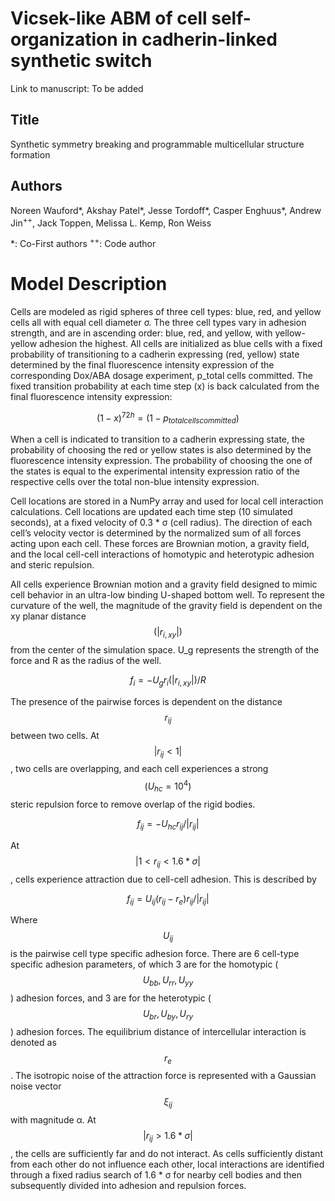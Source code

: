 # Vicsek-like ABM of cell self-organization in cadherin-linked synthetic switch

Link to manuscript: To be added

## Title
Synthetic symmetry breaking and programmable multicellular structure formation
## Authors
Noreen Wauford*, Akshay Patel*, Jesse Tordoff*, Casper Enghuus*, Andrew Jin<sup>++</sup>, Jack Toppen, Melissa L. Kemp, Ron Weiss

*: Co-First authors
<sup>++</sup>: Code author

# Model Description
Cells are modeled as rigid spheres of three cell types: blue, red, and yellow cells all with equal cell diameter σ. The three cell types vary in adhesion strength, and are in ascending order: blue, red, and yellow, with yellow-yellow adhesion the highest. All cells are initialized as blue cells with a fixed probability of transitioning to a cadherin expressing (red, yellow) state determined by the final fluorescence intensity expression of the corresponding Dox/ABA dosage experiment, p_total cells committed. The fixed transition probability at each time step (x) is back calculated from the final fluorescence intensity expression:

$$(1-x)^{72h}=(1-p_{total cells committed})$$

When a cell is indicated to transition to a cadherin expressing state, the probability of choosing the red or yellow states is also determined by the fluorescence intensity expression. The probability of choosing the one of the states is equal to the experimental intensity expression ratio of the respective cells over the total non-blue intensity expression. 

Cell locations are stored in a NumPy array and used for local cell interaction calculations. Cell locations are updated each time step (10 simulated seconds), at a fixed velocity of 0.3 * σ (cell radius). The direction of each cell’s velocity vector is determined by the normalized sum of all forces acting upon each cell. These forces are Brownian motion, a gravity field, and the local cell-cell interactions of homotypic and heterotypic adhesion and steric repulsion. 

All cells experience Brownian motion and a gravity field designed to mimic cell behavior in an ultra-low binding U-shaped bottom well. To represent the curvature of the well, the magnitude of the gravity field is dependent on the xy planar distance $$(|r_{i,xy}|)$$ from the center of the simulation space. U_g represents the strength of the force and R as the radius of the well.

$$f_i=-U_g r_i  (|r_{i,xy}|)/R$$

The presence of the pairwise forces is dependent on the distance $$r_{ij}$$ between two cells. At $$|r_{ij}<1|$$, two cells are overlapping, and each cell experiences a strong $$(U_{hc}=10^4)$$ steric repulsion force to remove overlap of the rigid bodies.

$$f_{ij}=-U_{hc}  r_{ij}/|r_{ij}|$$ 

At $$|1< r_{ij}<1.6*σ|$$, cells experience attraction due to cell-cell adhesion. This is described by

$$f_{ij}=U_{ij} (r_{ij}-r_e )  r_{ij}/|r_{ij}|$$

Where $$U_{ij}$$ is the pairwise cell type specific adhesion force. There are 6 cell-type specific adhesion parameters, of which 3 are for the homotypic ($$U_{bb},U_{rr},U_{yy}$$) adhesion forces, and 3 are for the heterotypic ($$U_{br},U_{by},U_{ry}$$) adhesion forces. The equilibrium distance of intercellular interaction is denoted as $$r_e$$. The isotropic noise of the attraction force is represented with a Gaussian noise vector $$ξ_{ij}$$ with magnitude α. At  $$|r_{ij}>1.6*σ|$$, the cells are sufficiently far and do not interact. As cells sufficiently distant from each other do not influence each other, local interactions are identified through a fixed radius search of 1.6 * σ for nearby cell bodies and then subsequently divided into adhesion and repulsion forces. 


